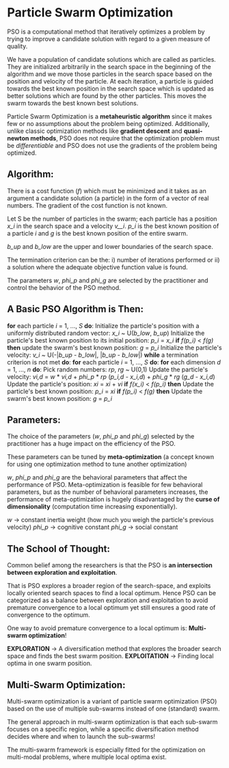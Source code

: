 # Particle Swarm Optimization

PSO is a computational method that iteratively optimizes a problem by trying to improve a candidate solution
with regard to a given measure of quality.

We have a population of candidate solutions which are called as particles. They are initialized arbitrarily
in the search space in the beginning of the algorithm and we move those particles in the search space based on the position and velocity of the particle.
At each iteration, a particle is guided towards the best known position in the search space which is updated as
better solutions which are found by the other particles. This moves the swarm towards the best known best solutions.

Particle Swarm Optimization is a **metaheuristic algorithm** since it makes few or no assumptions about the problem
being optimized.
Additionally, unlike classic optimization methods like **gradient descent** and **quasi-newton methods**, PSO does not require that the optimization problem must be *differentiable* and PSO does not use the gradients of the problem being optimized.


## Algorithm:

There is a cost function (*f*) which must be minimized and it takes as an argument a candidate solution (a particle) in the form of a vector of real numbers. The gradient of the cost function is not known.

Let S be the number of particles in the swarm; each particle has a position *x_i* in the search space and a velocity *v__i*. *p_i* is the best known position of a particle *i* and *g* is the best known position of the entire swarm.

*b_up* and *b_low* are the upper and lower boundaries of the search space.

The termination criterion can be the:
i) number of iterations performed or
ii) a solution where the adequate objective function value is found.

The parameters *w*, *phi_p* and *phi_g* are selected by the practitioner and control the behavior of the PSO method.


## A Basic PSO Algorithm is Then:

**for** each particle *i* = 1, ..., *S* **do**:
    Initialize the particle's position with a uniformly distributed random vector:
    *x_i* ~ U(*b_low*, *b_up*)
    Initialize the particle's best known position to its initial position:
    *p_i* = *x_i*
    **if** *f(p_i)* < *f(g)* **then**
        update the swarm's best known  position:
        *g* = *p_i*
    Initialize the particle's velocity:
    *v_i* ~ U(-|*b_up* - *b_low*|, |*b_up* - *b_low*|)
**while** a termination criterion is not met **do**:
    **for** each particle *i* = 1, ..., *S* **do**:
        **for** each dimension *d* = 1, ..., *n* **do**:
        Pick random numbers:
        *rp*, *rg* ~ U(0,1)
        Update the particle's velocity:
        *vi,d* = *w* * *vi,d* + *phi_p* * *rp* (*p_i,d* - *x_i,d*) + *phi_g* * *rg* (*g_d* - *x_i,d*)
    Update the particle's position:
    *xi* = *xi* + *vi*
    **if** *f(x_i)* < *f(p_i)* **then**
        Update the particle's best known position:
        *p_i* = *xi*
        **if** *f(p_i)* < *f(g)* **then**
            Update the swarm's best known position: *g* = *p_i*


## Parameters:

The choice of the parameters (*w*, *phi_p* and *phi_g*) selected by the practitioner has a huge impact on the efficiency of the PSO.

These parameters can be tuned by **meta-optimization** (a concept known for using one optimization method to tune another optimization)

*w*, *phi_p* and *phi_g* are the behavioral parameters that affect the performance of PSO. Meta-optimization is feasible for few behavioral parameters, but as the number of behavioral parameters  increases, the performance of meta-optimization is hugely disadvantaged by the **curse of dimensionality** (computation time increasing exponentially).

*w* -> constant inertia weight (how much you weigh the particle's previous velocity)
*phi_p* -> cognitive constant
*phi_g* -> social constant


## The School of Thought:

Common belief among the researchers is that the PSO is **an intersection between exploration and exploitation**.

That is PSO explores a broader region of the search-space, and exploits locally oriented search spaces to find a local optimum. Hence PSO can be categorized as a balance between exploration and exploitation to avoid premature convergence to a local optimum yet still ensures a good rate of convergence to the optimum.

One way to avoid premature convergence to a local optimum is:
**Multi-swarm optimization**!

**EXPLORATION** -> A diversification method that explores the broader search space and finds the best swarm position.
**EXPLOITATION** -> Finding local optima in one swarm position.


## Multi-Swarm Optimization:

Multi-swarm optimization is a variant of particle swarm optimization (PSO) based on the use of multiple sub-swarms instead of one (standard) swarm.

The general approach in multi-swarm optimization is that each sub-swarm focuses on a specific region,
while a specific diversification method decides where and when to launch the sub-swarms!

The multi-swarm framework is especially fitted for the optimization on multi-modal problems, where multiple local optima exist.

